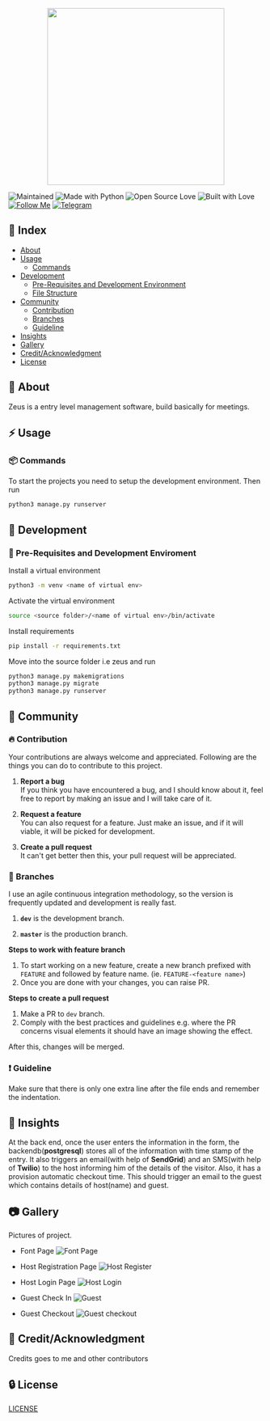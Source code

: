 <p align="center">
<img src="assets/Zeus_logo.png" height="350px">
</p>

![Maintained](https://img.shields.io/maintenance/yes/2019?style=for-the-badge&logo=github) ![Made with Python](https://img.shields.io/badge/Made%20with-Python-blueviolet?style=for-the-badge&logo=python) ![Open Source Love](https://img.shields.io/badge/Open%20Source-%E2%99%A5-red?style=for-the-badge&logo=open-source-initiative) ![Built with Love](https://img.shields.io/badge/Built%20With-%E2%99%A5-critical?style=for-the-badge&logo=ko-fi) [![Follow Me](https://img.shields.io/twitter/follow/nightwarrior_xx?color=blue&label=Follow%20%40nightwarrior_xx&logo=twitter&style=for-the-badge)](https://twitter.com/intent/follow?screen_name=nightwarrior_xx) [![Telegram](https://img.shields.io/badge/Telegram-Chat-informational?style=for-the-badge&logo=telegram)](https://telegram.me/nightwarrior_xxx)

## :ledger: Index

- [About](#beginner-about)
- [Usage](#zap-usage)
  - [Commands](#package-commands)
- [Development](#wrench-development)
  - [Pre-Requisites and Development Environment](#notebook-pre-requisites)
  - [File Structure](#file_folder-file-structure)
- [Community](#cherry_blossom-community)
  - [Contribution](#fire-contribution)
  - [Branches](#cactus-branches)
  - [Guideline](#exclamation-guideline)
- [Insights](#beginner-insights)
- [Gallery](#camera-gallery)
- [Credit/Acknowledgment](#star2-creditacknowledgment)
- [License](#lock-license)

## :beginner: About

Zeus is a entry level management software, build basically for meetings.

## :zap: Usage

### :package: Commands

To start the projects you need to setup the development environment. Then run

```BASH
python3 manage.py runserver
```

## :wrench: Development

### :notebook: Pre-Requisites and Development Enviroment

Install a virtual environment

```BASH
python3 -m venv <name of virtual env>
```

Activate the virtual environment

```BASH
source <source folder>/<name of virtual env>/bin/activate
```

Install requirements

```BASH
pip install -r requirements.txt
```

Move into the source folder i.e zeus and run

```BASH
python3 manage.py makemigrations
python3 manage.py migrate
python3 manage.py runserver
```

## :cherry_blossom: Community

### :fire: Contribution

Your contributions are always welcome and appreciated. Following are the things you can do to contribute to this project.

1.  **Report a bug** <br>
    If you think you have encountered a bug, and I should know about it, feel free to report by making an issue and I will take care of it.

2.  **Request a feature** <br>
    You can also request for a feature. Just make an issue, and if it will viable, it will be picked for development.

3.  **Create a pull request** <br>
    It can't get better then this, your pull request will be appreciated.

### :cactus: Branches

I use an agile continuous integration methodology, so the version is frequently updated and development is really fast.

1. **`dev`** is the development branch.

2. **`master`** is the production branch.

**Steps to work with feature branch**

1. To start working on a new feature, create a new branch prefixed with `FEATURE` and followed by feature name. (ie. `FEATURE-<feature name>`)
2. Once you are done with your changes, you can raise PR.

**Steps to create a pull request**

1. Make a PR to `dev` branch.
2. Comply with the best practices and guidelines e.g. where the PR concerns visual elements it should have an image showing the effect.

After this, changes will be merged.

### :exclamation: Guideline

Make sure that there is only one extra line after the file ends and remember the indentation.

## :beginner: Insights

At the back end, once the user enters the information in the form, the backendb(**postgresql**) stores all of the information with time stamp of the entry. It also triggers an email(with help of **SendGrid**) and an SMS(with help of **Twilio**) to the host informing him of the details of the visitor. Also, it has a provision automatic checkout time. This should trigger an email to the guest which contains details of host(name) and guest.

## :camera: Gallery

Pictures of project.

- Font Page
  ![Font Page](assets/zeusFrontPage.png)

- Host Registration Page
  ![Host Register](assets/zeusHostRegister.png)

- Host Login Page
  ![Host Login](assets/zeusHostLogin.png)

- Guest Check In
  ![Guest](assets/zeusClientRegister.png)

- Guest Checkout
  ![Guest checkout](assets/zeusClientCheckout.png)

## :star2: Credit/Acknowledgment

Credits goes to me and other contributors

## :lock: License

[LICENSE](/LICENSE)
